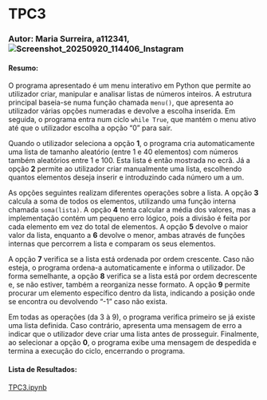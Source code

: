 # TPC3
### Autor: Maria Surreira, a112341,![Screenshot_20250920_114406_Instagram](https://github.com/user-attachments/assets/151788e3-218c-4c92-a633-dc62cbfab866)

#### Resumo:
O programa apresentado é um menu interativo em Python que permite ao utilizador criar, manipular e analisar listas de números inteiros. A estrutura principal baseia-se numa função chamada `menu()`, que apresenta ao utilizador várias opções numeradas e devolve a escolha inserida. Em seguida, o programa entra num ciclo `while True`, que mantém o menu ativo até que o utilizador escolha a opção “0” para sair.

Quando o utilizador seleciona a opção **1**, o programa cria automaticamente uma lista de tamanho aleatório (entre 1 e 40 elementos) com números também aleatórios entre 1 e 100. Esta lista é então mostrada no ecrã. Já a opção **2** permite ao utilizador criar manualmente uma lista, escolhendo quantos elementos deseja inserir e introduzindo cada número um a um.

As opções seguintes realizam diferentes operações sobre a lista. A opção **3** calcula a soma de todos os elementos, utilizando uma função interna chamada `soma(lista)`. A opção **4** tenta calcular a média dos valores, mas a implementação contém um pequeno erro lógico, pois a divisão é feita por cada elemento em vez do total de elementos. A opção **5** devolve o maior valor da lista, enquanto a **6** devolve o menor, ambas através de funções internas que percorrem a lista e comparam os seus elementos.

A opção **7** verifica se a lista está ordenada por ordem crescente. Caso não esteja, o programa ordena-a automaticamente e informa o utilizador. De forma semelhante, a opção **8** verifica se a lista está por ordem decrescente e, se não estiver, também a reorganiza nesse formato. A opção **9** permite procurar um elemento específico dentro da lista, indicando a posição onde se encontra ou devolvendo “-1” caso não exista.

Em todas as operações (da 3 à 9), o programa verifica primeiro se já existe uma lista definida. Caso contrário, apresenta uma mensagem de erro a indicar que o utilizador deve criar uma lista antes de prosseguir. Finalmente, ao selecionar a opção **0**, o programa exibe uma mensagem de despedida e termina a execução do ciclo, encerrando o programa.

#### Lista de Resultados:
[TPC3.ipynb](https://github.com/user-attachments/files/22742698/TPC3.ipynb)
